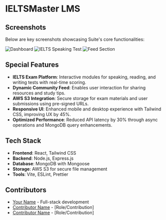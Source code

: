 # IELTSMaster LMS

## Screenshots
Below are key screenshots showcasing Suite's core functionalities:

![Dashboard](screenshots/dashboard.png?raw=true "Student Dashboard")
![IELTS Speaking Test](screenshots/speaking_test.png?raw=true "Speaking Test Interface")
![Feed Section](screenshots/feed_section.png?raw=true "Community Feed")

## Special Features
- **IELTS Exam Platform**: Interactive modules for speaking, reading, and writing tests with real-time scoring.
- **Dynamic Community Feed**: Enables user interaction for sharing resources and study tips.
- **AWS S3 Integration**: Secure storage for exam materials and user submissions using pre-signed URLs.
- **Responsive UI**: Enhanced mobile and desktop experience with Tailwind CSS, improving UX by 45%.
- **Optimized Performance**: Reduced API latency by 30% through async operations and MongoDB query enhancements.

## Tech Stack
- **Frontend**: React, Tailwind CSS
- **Backend**: Node.js, Express.js
- **Database**: MongoDB with Mongoose
- **Storage**: AWS S3 for secure file management
- **Tools**: Vite, ESLint, Prettier

## Contributors
- [Your Name](https://github.com/your-username) - Full-stack development
- [Contributor Name](https://github.com/contributor-username) - [Role/Contribution]
- [Contributor Name](https://github.com/contributor-username) - [Role/Contribution]
